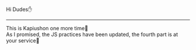 Hi Dudes✋ <br/>
<hr/>
This is Kapiushon one more time🏹 <br/>
As I promised, the JS practices have been updated, the fourth part is at your service🌌
